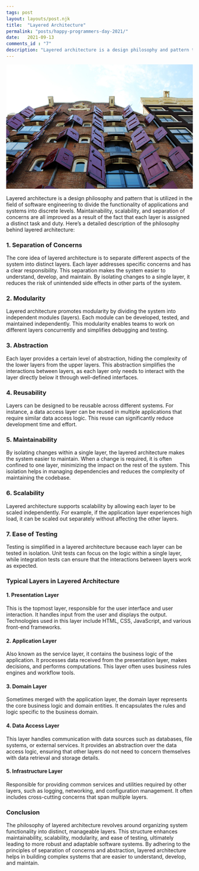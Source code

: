 ```yaml
---
tags: post
layout: layouts/post.njk
title:  "Layered Architecture"
permalink: "posts/happy-programmers-day-2021/"
date:   2021-09-13
comments_id : "7"
description: "Layered architecture is a design philosophy and pattern that is utilized in the field of software engineering to divide the functionality of applications and systems into discrete levels."
---
```


![](/assets/images/article-image-26.jpg)

Layered architecture is a design philosophy and pattern that is utilized in the field of software engineering to divide the functionality of applications and systems into discrete levels. Maintainability, scalability, and separation of concerns are all improved as a result of the fact that each layer is assigned a distinct task and duty. Here’s a detailed description of the philosophy behind layered architecture:

### 1. **Separation of Concerns**
The core idea of layered architecture is to separate different aspects of the system into distinct layers. Each layer addresses specific concerns and has a clear responsibility. This separation makes the system easier to understand, develop, and maintain. By isolating changes to a single layer, it reduces the risk of unintended side effects in other parts of the system.

### 2. **Modularity**
Layered architecture promotes modularity by dividing the system into independent modules (layers). Each module can be developed, tested, and maintained independently. This modularity enables teams to work on different layers concurrently and simplifies debugging and testing.

### 3. **Abstraction**
Each layer provides a certain level of abstraction, hiding the complexity of the lower layers from the upper layers. This abstraction simplifies the interactions between layers, as each layer only needs to interact with the layer directly below it through well-defined interfaces.

### 4. **Reusability**
Layers can be designed to be reusable across different systems. For instance, a data access layer can be reused in multiple applications that require similar data access logic. This reuse can significantly reduce development time and effort.

### 5. **Maintainability**
By isolating changes within a single layer, the layered architecture makes the system easier to maintain. When a change is required, it is often confined to one layer, minimizing the impact on the rest of the system. This isolation helps in managing dependencies and reduces the complexity of maintaining the codebase.

### 6. **Scalability**
Layered architecture supports scalability by allowing each layer to be scaled independently. For example, if the application layer experiences high load, it can be scaled out separately without affecting the other layers.

### 7. **Ease of Testing**
Testing is simplified in a layered architecture because each layer can be tested in isolation. Unit tests can focus on the logic within a single layer, while integration tests can ensure that the interactions between layers work as expected.

### Typical Layers in Layered Architecture

#### 1. **Presentation Layer**
This is the topmost layer, responsible for the user interface and user interaction. It handles input from the user and displays the output. Technologies used in this layer include HTML, CSS, JavaScript, and various front-end frameworks.

#### 2. **Application Layer**
Also known as the service layer, it contains the business logic of the application. It processes data received from the presentation layer, makes decisions, and performs computations. This layer often uses business rules engines and workflow tools.

#### 3. **Domain Layer**
Sometimes merged with the application layer, the domain layer represents the core business logic and domain entities. It encapsulates the rules and logic specific to the business domain.

#### 4. **Data Access Layer**
This layer handles communication with data sources such as databases, file systems, or external services. It provides an abstraction over the data access logic, ensuring that other layers do not need to concern themselves with data retrieval and storage details.

#### 5. **Infrastructure Layer**
Responsible for providing common services and utilities required by other layers, such as logging, networking, and configuration management. It often includes cross-cutting concerns that span multiple layers.

### Conclusion
The philosophy of layered architecture revolves around organizing system functionality into distinct, manageable layers. This structure enhances maintainability, scalability, modularity, and ease of testing, ultimately leading to more robust and adaptable software systems. By adhering to the principles of separation of concerns and abstraction, layered architecture helps in building complex systems that are easier to understand, develop, and maintain.